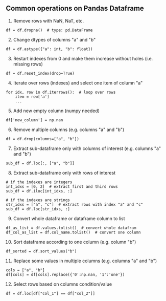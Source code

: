 ## Common operations on Pandas Dataframe

1) Remove rows with NaN, NaT, etc.
```
df = df.dropna()  # type: pd.DataFrame
```

2) Change dtypes of columns "a" and "b"
```
df = df.astype({"a": int, "b": float})
``` 

3) Restart indexes from 0 and make them increase without holes (i.e. missing rows)
```
df = df.reset_index(drop=True)
``` 

4) Iterate over rows (indexes) and select one item of column "a"
```
for idx, row in df.iterrows():  # loop over rows
    item = row['a']
    ...
``` 

5) Add new empty column (numpy needed)
```
df['new_column'] = np.nan
```  

6) Remove multiple columns (e.g. columns "a" and "b")
```
df = df.drop(columns=["a", "b"])
```  

7) Extract sub-dataframe only with columns of interest (e.g. columns "a" and "b")
```
sub_df = df.loc[:, ["a", "b"]]
```  

8) Extract sub-dataframe only with rows of interest
```
# if the indexes are integers
int_idxs = [0, 2]  # extract first and third rows
sub_df = df.iloc[int_idxs, :]

# if the indexes are strings
str_idxs = ["a", "c"]  # extract rows with index "a" and "c"
sub_df = df.loc[str_idxs, :]
```  

9) Convert whole dataframe or dataframe column to list
```
df_as_list = df.values.tolist()  # convert whole datafram
df_col_as_list = df.col_name.tolist()  # convert one column
```  

10) Sort dataframe according to one column (e.g. column "b")
```
df_sorted = df.sort_values("b")
```  

11) Replace some values in multiple columns (e.g. columns "a" and "b")
```
cols = ["a", "b"]
df[cols] = df[cols].replace({'0':np.nan, '1':'one'})
```  

12) Select rows based on columns condition/value
```
df = df.loc[df["col_1"] == df["col_2"]]
``` 
